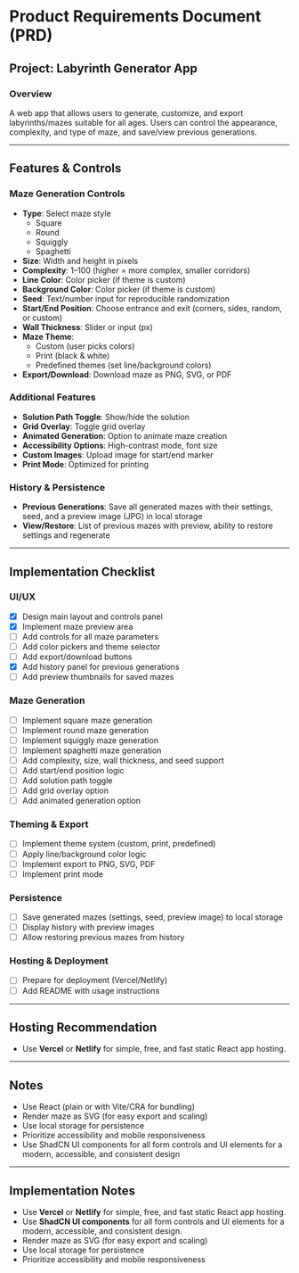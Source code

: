 # Product Requirements Document (PRD)

## Project: Labyrinth Generator App

### Overview
A web app that allows users to generate, customize, and export labyrinths/mazes suitable for all ages. Users can control the appearance, complexity, and type of maze, and save/view previous generations.

---

## Features & Controls

### Maze Generation Controls
- **Type**: Select maze style
  - Square
  - Round
  - Squiggly
  - Spaghetti
- **Size**: Width and height in pixels
- **Complexity**: 1–100 (higher = more complex, smaller corridors)
- **Line Color**: Color picker (if theme is custom)
- **Background Color**: Color picker (if theme is custom)
- **Seed**: Text/number input for reproducible randomization
- **Start/End Position**: Choose entrance and exit (corners, sides, random, or custom)
- **Wall Thickness**: Slider or input (px)
- **Maze Theme**:
  - Custom (user picks colors)
  - Print (black & white)
  - Predefined themes (set line/background colors)
- **Export/Download**: Download maze as PNG, SVG, or PDF

### Additional Features
- **Solution Path Toggle**: Show/hide the solution
- **Grid Overlay**: Toggle grid overlay
- **Animated Generation**: Option to animate maze creation
- **Accessibility Options**: High-contrast mode, font size
- **Custom Images**: Upload image for start/end marker
- **Print Mode**: Optimized for printing

### History & Persistence
- **Previous Generations**: Save all generated mazes with their settings, seed, and a preview image (JPG) in local storage
- **View/Restore**: List of previous mazes with preview, ability to restore settings and regenerate

---

## Implementation Checklist

### UI/UX
- [x] Design main layout and controls panel
- [x] Implement maze preview area
- [ ] Add controls for all maze parameters
- [ ] Add color pickers and theme selector
- [ ] Add export/download buttons
- [x] Add history panel for previous generations
- [ ] Add preview thumbnails for saved mazes

### Maze Generation
- [ ] Implement square maze generation
- [ ] Implement round maze generation
- [ ] Implement squiggly maze generation
- [ ] Implement spaghetti maze generation
- [ ] Add complexity, size, wall thickness, and seed support
- [ ] Add start/end position logic
- [ ] Add solution path toggle
- [ ] Add grid overlay option
- [ ] Add animated generation option

### Theming & Export
- [ ] Implement theme system (custom, print, predefined)
- [ ] Apply line/background color logic
- [ ] Implement export to PNG, SVG, PDF
- [ ] Implement print mode

### Persistence
- [ ] Save generated mazes (settings, seed, preview image) to local storage
- [ ] Display history with preview images
- [ ] Allow restoring previous mazes from history

### Hosting & Deployment
- [ ] Prepare for deployment (Vercel/Netlify)
- [ ] Add README with usage instructions

---

## Hosting Recommendation
- Use **Vercel** or **Netlify** for simple, free, and fast static React app hosting.

---

## Notes
- Use React (plain or with Vite/CRA for bundling)
- Render maze as SVG (for easy export and scaling)
- Use local storage for persistence
- Prioritize accessibility and mobile responsiveness
- Use ShadCN UI components for all form controls and UI elements for a modern, accessible, and consistent design

---

## Implementation Notes
- Use **Vercel** or **Netlify** for simple, free, and fast static React app hosting.
- Use **ShadCN UI components** for all form controls and UI elements for a modern, accessible, and consistent design.
- Render maze as SVG (for easy export and scaling)
- Use local storage for persistence
- Prioritize accessibility and mobile responsiveness 